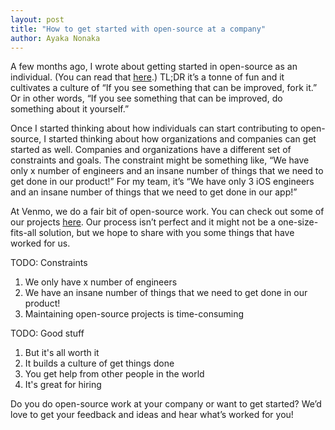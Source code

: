 ```yaml
---
layout: post
title: "How to get started with open-source at a company"
author: Ayaka Nonaka
---
```


A few months ago, I wrote about getting started in open-source as an individual. (You can read that [here](https://medium.com/@ayanonagon/what-ive-learned-from-open-source-d0edb165eaa1).) TL;DR it’s a tonne of fun and it cultivates a culture of “If you see something that can be improved, fork it.” Or in other words, “If you see something that can be improved, do something about it yourself.”

Once I started thinking about how individuals can start contributing to open-source, I started thinking about how organizations and companies can get started as well. Companies and organizations have a different set of constraints and goals. The constraint might be something like, “We have only x number of engineers and an insane number of things that we need to get done in our product!” For my team, it’s “We have only 3 iOS engineers and an insane number of things that we need to get done in our app!”

At Venmo, we do a fair bit of open-source work. You can check out some of our projects [here](http://github.com/venmo). Our process isn’t perfect and it might not be a one-size-fits-all solution, but we hope to share with you some things that have worked for us.

TODO: Constraints
1. We only have x number of engineers
2. We have an insane number of things that we need to get done in our product!
3. Maintaining open-source projects is time-consuming

TODO: Good stuff
1. But it's all worth it
2. It builds a culture of get things done
3. You get help from other people in the world
4. It's great for hiring

Do you do open-source work at your company or want to get started? We’d love to get your feedback and ideas and hear what’s worked for you!


